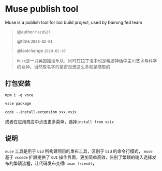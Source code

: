 # Muse publish tool

Muse is a publish tool for bid build project, used by bairong fed team

> @author `hec9527`
>
> @time `2020-02-01`
>
> @lastchange `2020-02-07`

> `Muse`是一只英国摇滚乐队，同时在拉丁语中也是希腊神话中主司艺术与科学的女神，当然取名字的是否没想这么多就是瞎取的

## 打包安装

```shell
npm i -g vsce

vsce package

code --install-extension xxx.vsix
```

或者在应用商店中点击更多菜单，选择`install from vsix`

## 说明

`muse` 工具是用于 `bid` 所构建项目的发布工具，区别于 `bid` 的命令行模式， `muse` 基于 `vscode` 扩展提供了 `GUI` 操作界面，更加简单高效，告别了繁琐的输入选择发布的繁琐流程，让代码发布变得`human friendly`
